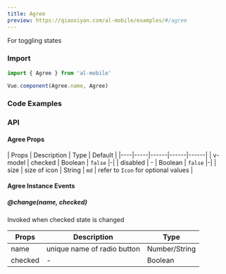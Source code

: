 ```yaml
---
title: Agree
preview: https://qiaoxiyan.com/al-mobile/examples/#/agree
---
```


For toggling states

### Import

```javascript
import { Agree } from 'al-mobile'

Vue.component(Agree.name, Agree)
```

### Code Examples
<!-- DEMO -->

### API

#### Agree Props
| Props | Description | Type | Default |
|----|-----|------|------|------|
| v-model | checked | Boolean | `false` |-|
| disabled | - | Boolean | `false` |-|
| size | size of icon | String | `md` | refer to `Icon` for optional values |

#### Agree Instance Events

##### @change(name, checked)
Invoked when checked state is changed

| Props | Description | Type |
|----|-----|------|
| name | unique name of radio button | Number/String |
| checked | - | Boolean |
